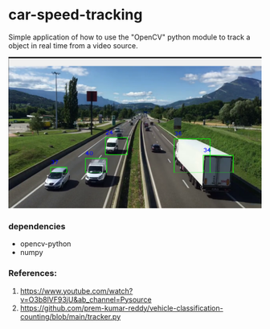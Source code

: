 # car-speed-tracking

Simple application of how to use the "OpenCV" python module to track a object in real time from a video source.

![](assets/poc.png)

### dependencies

- opencv-python
- numpy

### References:
  1. https://www.youtube.com/watch?v=O3b8lVF93jU&ab_channel=Pysource
  2. https://github.com/prem-kumar-reddy/vehicle-classification-counting/blob/main/tracker.py